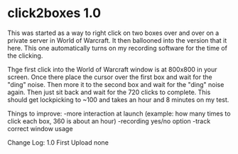 # click2boxes 1.0

This was started as a way to right click on two boxes over and over on a private server in World of Warcraft.
It then ballooned into the version that it here. This one automatically turns on my recording software for the
time of the clicking.

Thge first click into the World of Warcraft window is at 800x800 in your screen. 
Once there place the cursor over the first box and wait for the "ding" noise.
Then more it to the second box and wait for the "ding" noise again.
Then just sit back and wait for the 720 clicks to complete.
This should get lockpicking to ~100 and takes an hour and 8 minutes on my test.


Things to improve:
  -more interaction at launch (example: how many times to click each box, 360 is about an hour)
  -recording yes/no option
  -track correct window usage

  Change Log:
    1.0 First Upload
      none
